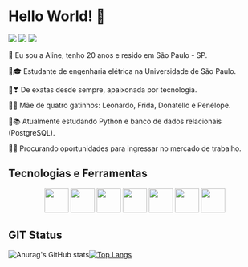 # Hello World! 🌻

<a href = "https://www.linkedin.com/in/perfilalinearaujo/" target="_blank"><img src="https://img.shields.io/badge/LinkedIn-0077B5?style=for-the-badge&logo=linkedin&logoColor=whit" target="_blank"></a> 
<a href = "mailto:alinearj@usp.br" target="_blank"><img src="https://img.shields.io/badge/Gmail-D14836?style=for-the-badge&logo=gmail&logoColor=white" target="_blank"></a>
<a href = "mailto:alinearj@outlook.com.br" target="_blank"><img src="https://img.shields.io/badge/Microsoft_Outlook-0078D4?style=for-the-badge&logo=microsoft-outlook&logoColor=white" target="_blank"></a>

📍 Eu sou a Aline, tenho 20 anos e resido em São Paulo - SP.

📍🎓 Estudante de engenharia elétrica na Universidade de São Paulo.

📍❣ De exatas desde sempre, apaixonada por tecnologia.

📍🐱 Mãe de quatro gatinhos: Leonardo, Frida, Donatello e Penélope.

📍📚 Atualmente estudando Python e banco de dados relacionais (PostgreSQL).

📍💼 Procurando oportunidades para ingressar no mercado de trabalho.

## Tecnologias e Ferramentas 

<p align="center">
 <img src="https://cdn.jsdelivr.net/gh/devicons/devicon/icons/c/c-line.svg" width="48"/>        <img src="https://cdn.jsdelivr.net/gh/devicons/devicon/icons/python/python-plain.svg" width="48"/>         <img src="https://cdn.jsdelivr.net/gh/devicons/devicon/icons/postgresql/postgresql-plain.svg" width="48"/>        <img src="https://cdn.jsdelivr.net/gh/devicons/devicon/icons/pycharm/pycharm-plain.svg" width="48"/>        <img src="https://cdn.jsdelivr.net/gh/devicons/devicon/icons/visualstudio/visualstudio-plain.svg" width="48"/>        <img src="https://cdn.jsdelivr.net/gh/devicons/devicon/icons/git/git-original.svg" width="48"/>        <img src="https://cdn.jsdelivr.net/gh/devicons/devicon/icons/github/github-original.svg" width="48"/>
</p>
  
## GIT Status

![Anurag's GitHub stats](https://github-readme-stats.vercel.app/api?username=AlineArj&show_icons=true&theme=material-palenight&count_private=true)[![Top Langs](https://github-readme-stats.vercel.app/api/top-langs/?username=AlineArj&layout=compact&theme=material-palenight&count_private=true)](https://github.com/anuraghazra/github-readme-stats) 
